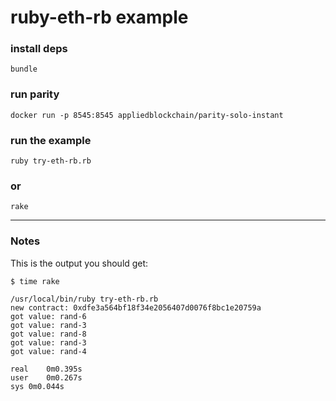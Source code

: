 # ruby-eth-rb example


### install deps

    bundle


### run parity

    docker run -p 8545:8545 appliedblockchain/parity-solo-instant


### run the example

    ruby try-eth-rb.rb


### or

    rake


---

### Notes

This is the output you should get:

```
$ time rake
```

```
/usr/local/bin/ruby try-eth-rb.rb
new contract: 0xdfe3a564bf18f34e2056407d0076f8bc1e20759a
got value: rand-6
got value: rand-3
got value: rand-8
got value: rand-3
got value: rand-4

real	0m0.395s
user	0m0.267s
sys	0m0.044s
```
